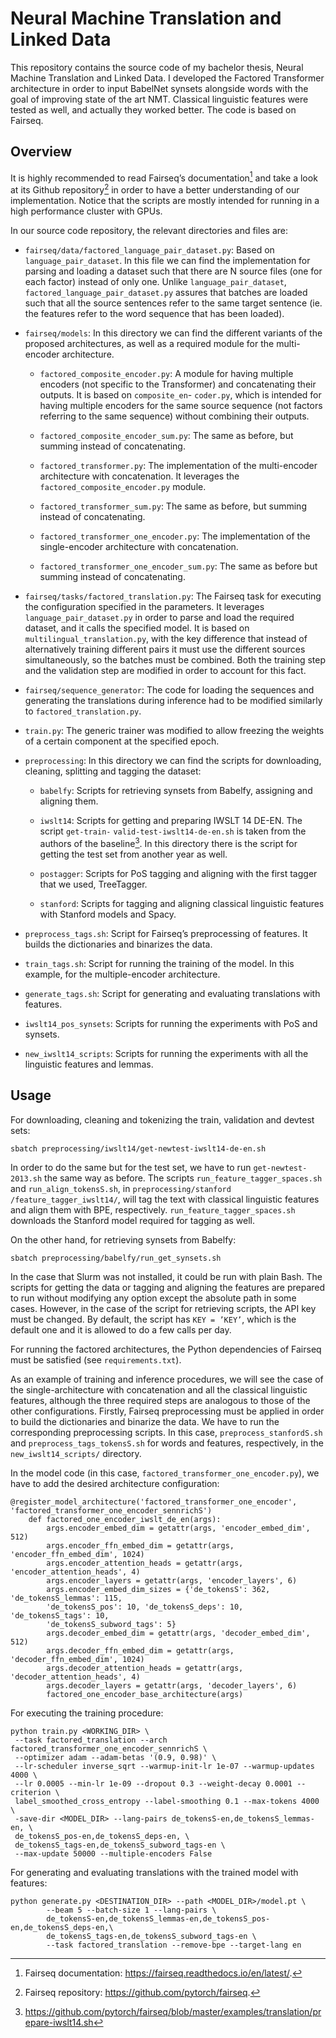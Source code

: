 Neural Machine Translation and Linked Data
==========================================

This repository contains the source code of my bachelor thesis, Neural
Machine Translation and Linked Data. I developed the Factored
Transformer architecture in order to input BabelNet synsets alongside
words with the goal of improving state of the art NMT. Classical
linguistic features were tested as well, and actually they worked
better. The code is based on Fairseq.

Overview
--------

It is highly recommended to read Fairseq’s documentation[^1] and take a
look at its Github repository[^2] in order to have a better
understanding of our implementation. Notice that the scripts are mostly
intended for running in a high performance cluster with GPUs.

In our source code repository, the relevant directories and files are:

-   `fairseq/data/factored_language_pair_dataset.py`: Based on
    `language_pair_dataset`. In this file we can find the implementation
    for parsing and loading a dataset such that there are N source files
    (one for each factor) instead of only one. Unlike
    `language_pair_dataset`, `factored_language_pair_dataset.py` assures
    that batches are loaded such that all the source sentences refer to
    the same target sentence (ie. the features refer to the word
    sequence that has been loaded).

-   `fairseq/models`: In this directory we can find the different
    variants of the proposed architectures, as well as a required module
    for the multi-encoder architecture.

    -   `factored_composite_encoder.py`: A module for having multiple
        encoders (not specific to the Transformer) and concatenating
        their outputs. It is based on `composite_en`- `coder.py`, which
        is intended for having multiple encoders for the same source
        sequence (not factors referring to the same sequence) without
        combining their outputs.

    -   `factored_composite_encoder_sum.py`: The same as before, but
        summing instead of concatenating.

    -   `factored_transformer.py`: The implementation of the
        multi-encoder architecture with concatenation. It leverages the
        `factored_composite_encoder.py` module.

    -   `factored_transformer_sum.py`: The same as before, but summing
        instead of concatenating.

    -   `factored_transformer_one_encoder.py`: The implementation of the
        single-encoder architecture with concatenation.

    -   `factored_transformer_one_encoder_sum.py`: The same as before
        but summing instead of concatenating.

-   `fairseq/tasks/factored_translation.py`: The Fairseq task for
    executing the configuration specified in the parameters. It
    leverages `language_pair_dataset.py` in order to parse and load the
    required dataset, and it calls the specified model. It is based on
    `multilingual_translation.py`, with the key difference that instead
    of alternatively training different pairs it must use the different
    sources simultaneously, so the batches must be combined. Both the
    training step and the validation step are modified in order to
    account for this fact.

-   `fairseq/sequence_generator`: The code for loading the sequences and
    generating the translations during inference had to be modified
    similarly to `factored_translation.py`.

-   `train.py`: The generic trainer was modified to allow freezing the
    weights of a certain component at the specified epoch.

-   `preprocessing`: In this directory we can find the scripts for
    downloading, cleaning, splitting and tagging the dataset:

    -   `babelfy`: Scripts for retrieving synsets from Babelfy,
        assigning and aligning them.

    -   `iwslt14`: Scripts for getting and preparing IWSLT 14 DE-EN. The
        script `get-train-` `valid-test-iwslt14-de-en.sh` is taken from
        the authors of the baseline[^3]. In this directory there is the
        script for getting the test set from another year as well.

    -   `postagger`: Scripts for PoS tagging and aligning with the first
        tagger that we used, TreeTagger.

    -   `stanford`: Scripts for tagging and aligning classical
        linguistic features with Stanford models and Spacy.

-   `preprocess_tags.sh`: Script for Fairseq’s preprocessing
    of features. It builds the dictionaries and binarizes the data.

-   `train_tags.sh`: Script for running the training of the model. In
    this example, for the multiple-encoder architecture.

-   `generate_tags.sh`: Script for generating and evaluating
    translations with features.

-   `iwslt14_pos_synsets`: Scripts for running the experiments with PoS
    and synsets.

-   `new_iwslt14_scripts`: Scripts for running the experiments with all
    the linguistic features and lemmas.

Usage
-----

For downloading, cleaning and tokenizing the train, validation and
devtest sets:

    sbatch preprocessing/iwslt14/get-newtest-iwslt14-de-en.sh

In order to do the same but for the test set, we have to run
`get-newtest-2013.sh` the same way as before. The scripts
`run_feature_tagger_spaces.sh` and `run_align_tokensS.sh`, in
`preprocessing/stanford` `/feature_tagger_iwslt14/`, will tag the text
with classical linguistic features and align them with BPE,
respectively. `run_feature_tagger_spaces.sh` downloads the Stanford
model required for tagging as well.

On the other hand, for retrieving synsets from Babelfy:

    sbatch preprocessing/babelfy/run_get_synsets.sh

In the case that Slurm was not installed, it could be run with plain
Bash. The scripts for getting the data or tagging and aligning the
features are prepared to run without modifying any option except the
absolute path in some cases. However, in the case of the script for
retrieving scripts, the API key must be changed. By default, the script
has `KEY = ’KEY’`, which is the default one and it is allowed to do a
few calls per day.

For running the factored architectures, the Python dependencies of
Fairseq must be satisfied (see `requirements.txt`).

As an example of training and inference procedures, we will see the case
of the single-architecture with concatenation and all the classical
linguistic features, although the three required steps are analogous to
those of the other configurations. Firstly, Fairseq preprocessing must
be applied in order to build the dictionaries and binarize the data. We
have to run the corresponding preprocessing scripts. In this case,
`preprocess_stanfordS.sh` and `preprocess_tags_tokensS.sh` for words and
features, respectively, in the `new_iwslt14_scripts/` directory.

In the model code (in this case, `factored_transformer_one_encoder.py`),
we have to add the desired architecture configuration:

    @register_model_architecture('factored_transformer_one_encoder',
    'factored_transformer_one_encoder_sennrichS')
        def factored_one_encoder_iwslt_de_en(args):
            args.encoder_embed_dim = getattr(args, 'encoder_embed_dim', 512)
            args.encoder_ffn_embed_dim = getattr(args, 'encoder_ffn_embed_dim', 1024)
            args.encoder_attention_heads = getattr(args, 'encoder_attention_heads', 4)
            args.encoder_layers = getattr(args, 'encoder_layers', 6)
            args.encoder_embed_dim_sizes = {'de_tokensS': 362, 'de_tokensS_lemmas': 115,
            'de_tokensS_pos': 10, 'de_tokensS_deps': 10, 'de_tokensS_tags': 10,
            'de_tokensS_subword_tags': 5}
            args.decoder_embed_dim = getattr(args, 'decoder_embed_dim', 512)
            args.decoder_ffn_embed_dim = getattr(args, 'decoder_ffn_embed_dim', 1024)
            args.decoder_attention_heads = getattr(args, 'decoder_attention_heads', 4)
            args.decoder_layers = getattr(args, 'decoder_layers', 6)
            factored_one_encoder_base_architecture(args)

For executing the training procedure:

    python train.py <WORKING_DIR> \
     --task factored_translation --arch factored_transformer_one_encoder_sennrichS \
     --optimizer adam --adam-betas '(0.9, 0.98)' \
     --lr-scheduler inverse_sqrt --warmup-init-lr 1e-07 --warmup-updates 4000 \
     --lr 0.0005 --min-lr 1e-09 --dropout 0.3 --weight-decay 0.0001 --criterion \
     label_smoothed_cross_entropy --label-smoothing 0.1 --max-tokens 4000 \
     -save-dir <MODEL_DIR> --lang-pairs de_tokensS-en,de_tokensS_lemmas-en, \
     de_tokensS_pos-en,de_tokensS_deps-en, \
     de_tokensS_tags-en,de_tokensS_subword_tags-en \
     --max-update 50000 --multiple-encoders False

For generating and evaluating translations with the trained model with
features:

    python generate.py <DESTINATION_DIR> --path <MODEL_DIR>/model.pt \
            --beam 5 --batch-size 1 --lang-pairs \ 
            de_tokensS-en,de_tokensS_lemmas-en,de_tokensS_pos-en,de_tokensS_deps-en,\
            de_tokensS_tags-en,de_tokensS_subword_tags-en \
            --task factored_translation --remove-bpe --target-lang en

[^1]: Fairseq documentation:
    <https://fairseq.readthedocs.io/en/latest/>.

[^2]: Fairseq repository: <https://github.com/pytorch/fairseq>.

[^3]: <https://github.com/pytorch/fairseq/blob/master/examples/translation/prepare-iwslt14.sh>
